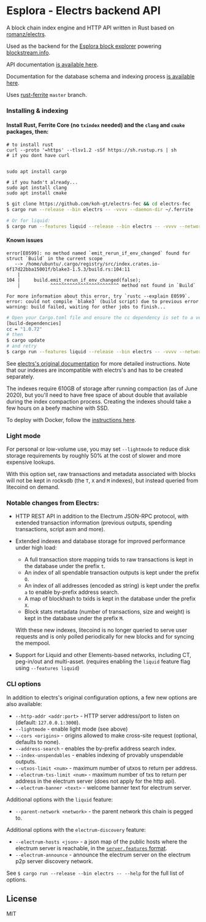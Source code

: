 # Esplora - Electrs backend API

A block chain index engine and HTTP API written in Rust based on [romanz/electrs](https://github.com/romanz/electrs).

Used as the backend for the [Esplora block explorer](https://github.com/Blockstream/esplora) powering [blockstream.info](https://blockstream.info/).

API documentation [is available here](https://github.com/blockstream/esplora/blob/master/API.md).

Documentation for the database schema and indexing process [is available here](doc/schema.md).

Uses [rust-ferrite](https://github.com/ferritecoin/rust-ferrite) `master` branch.

### Installing & indexing

#### Install Rust, Ferrite Core (no `txindex` needed) and the `clang` and `cmake` packages, then:
```
# to install rust
curl --proto '=https' --tlsv1.2 -sSf https://sh.rustup.rs | sh
# if you dont have curl


sudo apt install cargo

# if you hadn't already...
sudo apt install clang
sudo apt install cmake
```

```bash
$ git clone https://github.com/koh-gt/electrs-fec && cd electrs-fec
$ cargo run --release --bin electrs -- -vvvv --daemon-dir ~/.ferrite

# Or for liquid:
$ cargo run --features liquid --release --bin electrs -- -vvvv --network liquid --daemon-dir ~/.liquid
```

#### Known issues
```
error[E0599]: no method named `emit_rerun_if_env_changed` found for struct `Build` in the current scope
   --> /home/ubuntu/.cargo/registry/src/index.crates.io-6f17d22bba15001f/blake3-1.5.3/build.rs:104:11
    |
104 |     build.emit_rerun_if_env_changed(false);
    |           ^^^^^^^^^^^^^^^^^^^^^^^^^ method not found in `Build`

For more information about this error, try `rustc --explain E0599`.
error: could not compile `blake3` (build script) due to previous error
warning: build failed, waiting for other jobs to finish...
```
```bash
# Open your Cargo.toml file and ensure the cc dependency is set to a version that includes the emit_rerun_if_env_changed method:
[build-dependencies]
cc = "1.0.72"
# then
$ cargo update
# and retry
$ cargo run --features liquid --release --bin electrs -- -vvvv --network liquid --daemon-dir ~/.liquid
```

See [electrs's original documentation](https://github.com/romanz/electrs/blob/master/doc/usage.md) for more detailed instructions.
Note that our indexes are incompatible with electrs's and has to be created separately.

The indexes require 610GB of storage after running compaction (as of June 2020), but you'll need to have
free space of about double that available during the index compaction process.
Creating the indexes should take a few hours on a beefy machine with SSD.

To deploy with Docker, follow the [instructions here](https://github.com/Blockstream/esplora#how-to-build-the-docker-image).

### Light mode

For personal or low-volume use, you may set `--lightmode` to reduce disk storage requirements
by roughly 50% at the cost of slower and more expensive lookups.

With this option set, raw transactions and metadata associated with blocks will not be kept in rocksdb
(the `T`, `X` and `M` indexes),
but instead queried from litecoind on demand.

### Notable changes from Electrs:

- HTTP REST API in addition to the Electrum JSON-RPC protocol, with extended transaction information
  (previous outputs, spending transactions, script asm and more).

- Extended indexes and database storage for improved performance under high load:

  - A full transaction store mapping txids to raw transactions is kept in the database under the prefix `t`.
  - An index of all spendable transaction outputs is kept under the prefix `O`.
  - An index of all addresses (encoded as string) is kept under the prefix `a` to enable by-prefix address search.
  - A map of blockhash to txids is kept in the database under the prefix `X`.
  - Block stats metadata (number of transactions, size and weight) is kept in the database under the prefix `M`.

  With these new indexes, litecoind is no longer queried to serve user requests and is only polled
  periodically for new blocks and for syncing the mempool.

- Support for Liquid and other Elements-based networks, including CT, peg-in/out and multi-asset.
  (requires enabling the `liquid` feature flag using `--features liquid`)

### CLI options

In addition to electrs's original configuration options, a few new options are also available:

- `--http-addr <addr:port>` - HTTP server address/port to listen on (default: `127.0.0.1:3000`).
- `--lightmode` - enable light mode (see above)
- `--cors <origins>` - origins allowed to make cross-site request (optional, defaults to none).
- `--address-search` - enables the by-prefix address search index.
- `--index-unspendables` - enables indexing of provably unspendable outputs.
- `--utxos-limit <num>` - maximum number of utxos to return per address.
- `--electrum-txs-limit <num>` - maximum number of txs to return per address in the electrum server (does not apply for the http api).
- `--electrum-banner <text>` - welcome banner text for electrum server.

Additional options with the `liquid` feature:
- `--parent-network <network>` - the parent network this chain is pegged to.

Additional options with the `electrum-discovery` feature:
- `--electrum-hosts <json>` - a json map of the public hosts where the electrum server is reachable, in the [`server.features` format](https://electrumx.readthedocs.io/en/latest/protocol-methods.html#server.features).
- `--electrum-announce` - announce the electrum server on the electrum p2p server discovery network.

See `$ cargo run --release --bin electrs -- --help` for the full list of options.

## License

MIT
